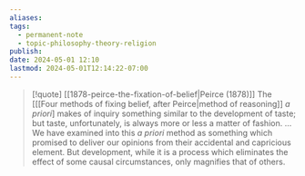 ```yaml
---
aliases: 
tags:
  - permanent-note
  - topic-philosophy-theory-religion
publish: 
date: 2024-05-01 12:10
lastmod: 2024-05-01T12:14:22-07:00
---
```

>[!quote] [[1878-peirce-the-fixation-of-belief|Peirce (1878)]]
>The \[[[Four methods of fixing belief, after Peirce|method of reasoning]] *a priori*] makes of inquiry something similar to the development of taste; but taste, unfortunately, is always more or less a matter of fashion. … We have examined into this *a priori* method as something which promised to deliver our opinions from their accidental and capricious element. But development, while it is a process which eliminates the effect of some causal circumstances, only magnifies that of others.


